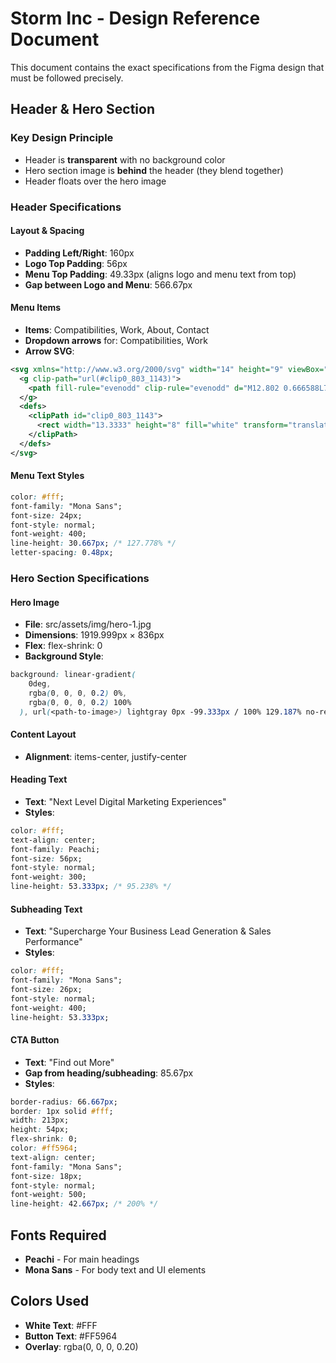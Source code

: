 # Storm Inc - Design Reference Document

This document contains the exact specifications from the Figma design that must be followed precisely.

## Header & Hero Section

### Key Design Principle

- Header is **transparent** with no background color
- Hero section image is **behind** the header (they blend together)
- Header floats over the hero image

### Header Specifications

#### Layout & Spacing

- **Padding Left/Right**: 160px
- **Logo Top Padding**: 56px
- **Menu Top Padding**: 49.33px (aligns logo and menu text from top)
- **Gap between Logo and Menu**: 566.67px

#### Menu Items

- **Items**: Compatibilities, Work, About, Contact
- **Dropdown arrows** for: Compatibilities, Work
- **Arrow SVG**:

```svg
<svg xmlns="http://www.w3.org/2000/svg" width="14" height="9" viewBox="0 0 14 9" fill="none">
  <g clip-path="url(#clip0_803_1143)">
    <path fill-rule="evenodd" clip-rule="evenodd" d="M12.802 0.666588L7.01176 6.81095L1.19714 0.666588L0.335938 1.58143L6.99955 8.6601L13.6693 1.58143L12.8081 0.666588H12.802Z" fill="white"/>
  </g>
  <defs>
    <clipPath id="clip0_803_1143">
      <rect width="13.3333" height="8" fill="white" transform="translate(0.335938 0.666634)"/>
    </clipPath>
  </defs>
</svg>
```

#### Menu Text Styles

```css
color: #fff;
font-family: "Mona Sans";
font-size: 24px;
font-style: normal;
font-weight: 400;
line-height: 30.667px; /* 127.778% */
letter-spacing: 0.48px;
```

### Hero Section Specifications

#### Hero Image

- **File**: src/assets/img/hero-1.jpg
- **Dimensions**: 1919.999px × 836px
- **Flex**: flex-shrink: 0
- **Background Style**:

```css
background: linear-gradient(
    0deg,
    rgba(0, 0, 0, 0.2) 0%,
    rgba(0, 0, 0, 0.2) 100%
  ), url(<path-to-image>) lightgray 0px -99.333px / 100% 129.187% no-repeat;
```

#### Content Layout

- **Alignment**: items-center, justify-center

#### Heading Text

- **Text**: "Next Level Digital Marketing Experiences"
- **Styles**:

```css
color: #fff;
text-align: center;
font-family: Peachi;
font-size: 56px;
font-style: normal;
font-weight: 300;
line-height: 53.333px; /* 95.238% */
```

#### Subheading Text

- **Text**: "Supercharge Your Business Lead Generation & Sales Performance"
- **Styles**:

```css
color: #fff;
font-family: "Mona Sans";
font-size: 26px;
font-style: normal;
font-weight: 400;
line-height: 53.333px;
```

#### CTA Button

- **Text**: "Find out More"
- **Gap from heading/subheading**: 85.67px
- **Styles**:

```css
border-radius: 66.667px;
border: 1px solid #fff;
width: 213px;
height: 54px;
flex-shrink: 0;
color: #ff5964;
text-align: center;
font-family: "Mona Sans";
font-size: 18px;
font-style: normal;
font-weight: 500;
line-height: 42.667px; /* 200% */
```

## Fonts Required

- **Peachi** - For main headings
- **Mona Sans** - For body text and UI elements

## Colors Used

- **White Text**: #FFF
- **Button Text**: #FF5964
- **Overlay**: rgba(0, 0, 0, 0.20)
